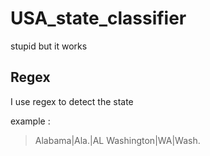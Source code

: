 # USA_state_classifier
stupid but it works
## Regex
I use regex to detect the state

example :
> Alabama|Ala\.|AL 
> Washington|WA|Wash\.
